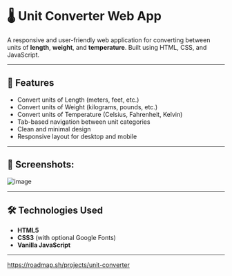 # 🌡️ Unit Converter Web App

A responsive and user-friendly web application for converting between units of **length**, **weight**, and **temperature**. Built using HTML, CSS, and JavaScript.

---

## 🚀 Features

- Convert units of Length (meters, feet, etc.)
- Convert units of Weight (kilograms, pounds, etc.)
- Convert units of Temperature (Celsius, Fahrenheit, Kelvin)
- Tab-based navigation between unit categories
- Clean and minimal design
- Responsive layout for desktop and mobile

---

## 📸 Screenshots:

![image](https://github.com/user-attachments/assets/bda0af4e-1d70-4b60-8e1d-ce220c99e12f)

---

## 🛠️ Technologies Used

- **HTML5**
- **CSS3** (with optional Google Fonts)
- **Vanilla JavaScript**

---

https://roadmap.sh/projects/unit-converter


